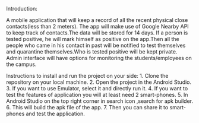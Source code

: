 
Introduction:

A mobile application that will keep a record of all the recent physical close contacts(less than 2 meters).
The app will make use of Google Nearby API to keep track of contacts.The data will be stored for 14 days.
If a person is tested positive, he will mark himself as positive on the app.Then all the people who came in
his contact in past will be notified to test themselves and quarantine themselves.Who is tested positive will be kept private.
Admin interface will have options for monitoring the students/employees on the campus.




Instructions to install and run the project on your side:
    1.  Clone the repository on your local machine.
    2.  Open the project in the Android Studio.
    3.  If you want to use Emulator, select it and directly run it.
    4.  If you want to test the features of application you will at least need 2 smart-phones.
    5.  In Android Studio on the top right corner in search icon ,search for apk builder.
    6.  This will build the apk file of the app.
    7.  Then you can share it to smart-phones and test the application.